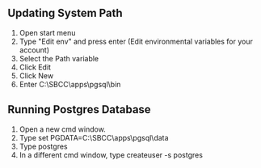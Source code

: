 ## Updating System Path
1. Open start menu
2. Type "Edit env" and press enter (Edit environmental variables for your account)
3. Select the Path variable
4. Click Edit
5. Click New
6. Enter C:\SBCC\apps\pgsql\bin

## Running Postgres Database
1. Open a new cmd window.
2. Type set PGDATA=C:\SBCC\apps\pgsql\data
3. Type postgres
4. In a different cmd window, type createuser -s postgres